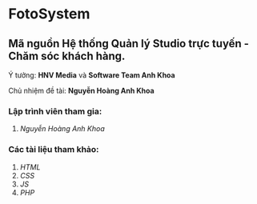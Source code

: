 # FotoSystem

## Mã nguồn Hệ thống Quản lý Studio trực tuyến - Chăm sóc khách hàng.
Ý tưởng:  **HNV Media** và **Software Team Anh Khoa**

Chủ nhiệm đề tài: **Nguyễn Hoàng Anh Khoa**

### Lập trình viên tham gia:
1. *Nguyễn Hoàng Anh Khoa*

### Các tài liệu tham khảo:
1. *HTML*
2. *CSS*
3. *JS*
4. *PHP*
